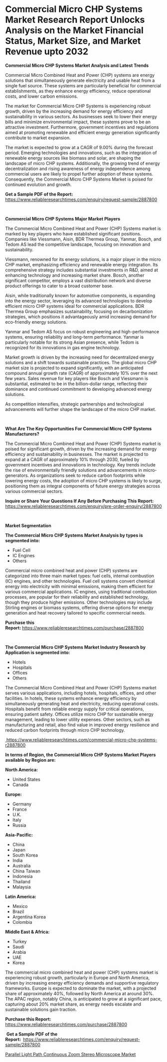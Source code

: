 <p><h1>Commercial Micro CHP Systems Market Research Report Unlocks Analysis on the Market Financial Status, Market Size, and Market Revenue upto 2032</h1></p><p><strong>Commercial Micro CHP Systems Market Analysis and Latest Trends</strong></p>
<p><p>Commercial Micro Combined Heat and Power (CHP) systems are energy solutions that simultaneously generate electricity and usable heat from a single fuel source. These systems are particularly beneficial for commercial establishments, as they enhance energy efficiency, reduce operational costs, and lower carbon emissions. </p><p>The market for Commercial Micro CHP Systems is experiencing robust growth, driven by the increasing demand for energy efficiency and sustainability in various sectors. As businesses seek to lower their energy bills and minimize environmental impact, these systems prove to be an attractive investment. Furthermore, government incentives and regulations aimed at promoting renewable and efficient energy generation significantly contribute to market expansion.</p><p>The market is expected to grow at a CAGR of 9.00% during the forecast period. Emerging technologies and innovations, such as the integration of renewable energy sources like biomass and solar, are shaping the landscape of micro CHP systems. Additionally, the growing trend of energy decentralization and rising awareness of energy independence among commercial users are likely to propel further adoption of these systems. Consequently, the Commercial Micro CHP Systems Market is poised for continued evolution and growth.</p></p>
<p><strong>Get a Sample PDF of the Report:&nbsp;</strong> <a href="https://www.reliableresearchtimes.com/enquiry/request-sample/2887800?utm_campaign=2624&utm_medium=2&utm_source=Github&utm_content=ia&utm_term=14032025&utm_id=commercial-micro-chp-systems">https://www.reliableresearchtimes.com/enquiry/request-sample/2887800</a></p>
<p>&nbsp;</p>
<p><strong>Commercial Micro CHP Systems Major Market Players</strong></p>
<p><p>The Commercial Micro Combined Heat and Power (CHP) Systems market is marked by key players who have established significant positions. Companies like Viessmann, Aisin, BDR Thermea Group, Yanmar, Bosch, and Tedom AS lead the competitive landscape, focusing on innovation and sustainability.</p><p>Viessmann, renowned for its energy solutions, is a major player in the micro CHP market, emphasizing efficiency and renewable energy integration. Its comprehensive strategy includes substantial investments in R&D, aimed at enhancing technology and increasing market share. Bosch, another significant competitor, employs a vast distribution network and diverse product offerings to cater to a broad customer base. </p><p>Aisin, while traditionally known for automotive components, is expanding into the energy sector, leveraging its advanced technologies to develop efficient micro CHP systems ideal for commercial applications. BDR Thermea Group emphasizes sustainability, focusing on decarbonization strategies, which positions it advantageously amid increasing demand for eco-friendly energy solutions.</p><p>Yanmar and Tedom AS focus on robust engineering and high-performance systems, ensuring reliability and long-term performance. Yanmar is particularly notable for its strong Asian presence, while Tedom is recognized for its innovations in gas engine technology. </p><p>Market growth is driven by the increasing need for decentralized energy solutions and a shift towards sustainable practices. The global micro CHP market size is projected to expand significantly, with an anticipated compound annual growth rate (CAGR) of approximately 10% over the next few years. Sales revenue for key players like Bosch and Viessmann is substantial, estimated to be in the billion-dollar range, reflecting their dominance and continued commitment to developing advanced energy solutions. </p><p>As competition intensifies, strategic partnerships and technological advancements will further shape the landscape of the micro CHP market.</p></p>
<p>&nbsp;</p>
<p><strong>What Are The Key Opportunities For Commercial Micro CHP Systems Manufacturers?</strong></p>
<p><p>The Commercial Micro Combined Heat and Power (CHP) Systems market is poised for significant growth, driven by the increasing demand for energy efficiency and sustainability in businesses. The market is projected to expand at a CAGR of approximately 10% through 2030, fueled by government incentives and innovations in technology. Key trends include the rise of environmentally friendly solutions and advancements in micro-generators. As organizations seek to reduce carbon footprints while lowering energy costs, the adoption of micro CHP systems is likely to surge, positioning them as integral components of future energy strategies across various commercial sectors.</p></p>
<p><strong>Inquire or Share Your Questions If Any Before Purchasing This Report:</strong> <a href="https://www.reliableresearchtimes.com/enquiry/pre-order-enquiry/2887800?utm_campaign=2624&utm_medium=2&utm_source=Github&utm_content=ia&utm_term=14032025&utm_id=commercial-micro-chp-systems">https://www.reliableresearchtimes.com/enquiry/pre-order-enquiry/2887800</a></p>
<p>&nbsp;</p>
<p><strong>Market Segmentation</strong></p>
<p><strong>The Commercial Micro CHP Systems Market Analysis by types is segmented into:</strong></p>
<p><ul><li>Fuel Cell</li><li>IC Engines</li><li>Others</li></ul></p>
<p><p>Commercial micro combined heat and power (CHP) systems are categorized into three main market types: fuel cells, internal combustion (IC) engines, and other technologies. Fuel cell systems convert chemical energy into electricity with minimal emissions, making them efficient for various commercial applications. IC engines, using traditional combustion processes, are popular for their reliability and established technology, though they produce higher emissions. Other technologies may include Stirling engines or biomass systems, offering diverse options for energy generation and heat recovery tailored to specific commercial needs.</p></p>
<p><strong>Purchase this Report:&nbsp;</strong><a href="https://www.reliableresearchtimes.com/purchase/2887800?utm_campaign=2624&utm_medium=2&utm_source=Github&utm_content=ia&utm_term=14032025&utm_id=commercial-micro-chp-systems">https://www.reliableresearchtimes.com/purchase/2887800</a></p>
<p>&nbsp;</p>
<p><strong>The Commercial Micro CHP Systems Market Industry Research by Application is segmented into:</strong></p>
<p><ul><li>Hotels</li><li>Hospitals</li><li>Offices</li><li>Others</li></ul></p>
<p><p>The Commercial Micro Combined Heat and Power (CHP) Systems market serves various applications, including hotels, hospitals, offices, and other facilities. In hotels, these systems enhance energy efficiency by simultaneously generating heat and electricity, reducing operational costs. Hospitals benefit from reliable energy supply for critical operations, ensuring patient safety. Offices utilize micro CHP for sustainable energy management, leading to lower utility expenses. Other sectors, such as manufacturing and retail, also find value in improved energy resilience and reduced carbon footprints through micro CHP technology.</p></p>
<p><a href="https://www.reliableresearchtimes.com/commercial-micro-chp-systems-r2887800?utm_campaign=2624&utm_medium=2&utm_source=Github&utm_content=ia&utm_term=14032025&utm_id=commercial-micro-chp-systems">&nbsp;https://www.reliableresearchtimes.com/commercial-micro-chp-systems-r2887800</a></p>
<p><strong>In terms of Region, the Commercial Micro CHP Systems Market Players available by Region are:</strong></p>
<p>
    <p> <strong> North America: </strong>
        <ul>
            <li>United States</li>
            <li>Canada</li>
        </ul>
        </p> 
    <p> <strong> Europe: </strong>
        <ul>
            <li>Germany</li>
            <li>France</li>
            <li>U.K.</li>
            <li>Italy</li>
            <li>Russia</li>
        </ul>
        </p> 
    <p> <strong> Asia-Pacific: </strong>
        <ul>
            <li>China</li>
            <li>Japan</li>
            <li>South Korea</li>
            <li>India</li>
            <li>Australia</li>
            <li>China Taiwan</li>
            <li>Indonesia</li>
            <li>Thailand</li>
            <li>Malaysia</li>
        </ul>
        </p> 
    <p> <strong> Latin America: </strong>
        <ul>
            <li>Mexico</li>
            <li>Brazil</li>
            <li>Argentina Korea</li>
            <li>Colombia</li>
        </ul>
        </p> 
    <p> <strong> Middle East & Africa: </strong>
        <ul>
            <li>Turkey</li>
            <li>Saudi</li>
            <li>Arabia</li>
            <li>UAE</li>
            <li>Korea</li>
        </ul>
    </p>
    </p>
<p><p>The commercial micro combined heat and power (CHP) systems market is experiencing robust growth, particularly in Europe and North America, driven by increasing energy efficiency demands and supportive regulatory frameworks. Europe is expected to dominate the market, with a projected share of approximately 40%, followed by North America at around 30%. The APAC region, notably China, is anticipated to grow at a significant pace, capturing about 20% market share, as energy needs escalate and sustainable solutions gain traction.</p></p>
<p><strong>Purchase this Report: </strong><a href="https://www.reliableresearchtimes.com/purchase/2887800?utm_campaign=2624&utm_medium=2&utm_source=Github&utm_content=ia&utm_term=14032025&utm_id=commercial-micro-chp-systems">https://www.reliableresearchtimes.com/purchase/2887800</a></p>
<p>&nbsp;<strong>Get a Sample PDF of the Report:&nbsp;&nbsp;</strong><a href="https://www.reliableresearchtimes.com/enquiry/request-sample/2887800?utm_campaign=2624&utm_medium=2&utm_source=Github&utm_content=ia&utm_term=14032025&utm_id=commercial-micro-chp-systems">https://www.reliableresearchtimes.com/enquiry/request-sample/2887800</a></p>
<p><strong></strong></p>
<p><p><a href="https://github.com/kathiestrine5ty/Market-Research-Report-List-1/blob/main/parallel-light-path-continuous-zoom-stereo-microscope-market.md?utm_campaign=2624&utm_medium=2&utm_source=Github&utm_content=ia&utm_term=14032025&utm_id=commercial-micro-chp-systems">Parallel Light Path Continuous Zoom Stereo Microscope Market</a></p></p>